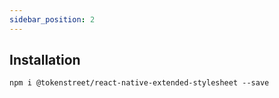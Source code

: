 ```yaml
---
sidebar_position: 2
---
```


## Installation

```
npm i @tokenstreet/react-native-extended-stylesheet --save
```
